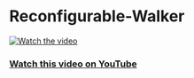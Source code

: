 # Reconfigurable-Walker

[![Watch the video](https://img.youtube.com/vi/SrRYdR96seU/maxresdefault.jpg)](https://youtu.be/SrRYdR96seU)

### [Watch this video on YouTube](https://youtu.be/SrRYdR96seU)
